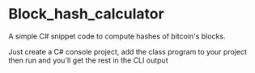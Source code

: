 # Block_hash_calculator
A simple C# snippet code to compute hashes of bitcoin's blocks.

Just create a C# console project, add the class program to your project then run and you'll get the rest in the CLI output
